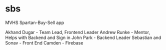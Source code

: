 # sbs
MVHS Spartan-Buy-Sell app

Akhand Dugar - Team Lead, Frontend Leader
Andrew Runke - Mentor, Helps with Backend and Sign in
John Park - Backend Leader
Sebastian and Sonav - Front End
Camden - Firebase
